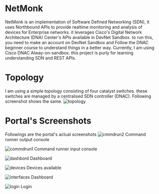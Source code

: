 # NetMonk
NetMonk is an implementation of Software Defined Networking (SDN), it uses Northbound APIs to provide realtime monitoring and analysis of devices for Enterprise networks. it leverages Cisco's Digital Network Architecture (DNA) Center's APIs available in DevNet Sandbox.
to run this, you need to make an account on DevNet Sandbox and Follow the DNAC beginner course to understand things in a better way.
Currently, I am using Cisco DNAC Alway-on-sandbox. this project is purly for learning understanding SDN and REST APIs.

# Topology
I am using a simple topology consisting of four catalyst switches. these switches are managed by a centralised SDN controller (DNAC). Following screenshot shows the same.
![topology](https://github.com/SkandTiwari/NetMonk/assets/65547970/345efa82-75ad-4416-933f-3b3ae5334916)


# Portal's Screenshots
Followings are the portal's actual screenshots
![cmmdrun2](https://github.com/SkandTiwari/NetMonk/assets/65547970/736da71a-7c67-4cde-9c81-c03a539f533c)
Command runner output console

![commdrun1](https://github.com/SkandTiwari/NetMonk/assets/65547970/2d4b324a-20b9-4a77-9c67-3fa81723c0a0)
Command runner input console

![dashbord](https://github.com/SkandTiwari/NetMonk/assets/65547970/fed00c70-80b6-463e-815e-14ef7d800c82)
Dashboard

![devices](https://github.com/SkandTiwari/NetMonk/assets/65547970/fee3611a-bc93-441b-b024-d098e49e8f5b)
Devices available

![interfaces](https://github.com/SkandTiwari/NetMonk/assets/65547970/8dac1439-e79e-4b43-8f29-1cf12b29f49c)
Dashboard

![login](https://github.com/SkandTiwari/NetMonk/assets/65547970/adbb2208-3e5d-441a-b3be-ba37e0dc6dd6)
Login

